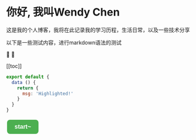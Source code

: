 <!--
 * @Author: wendy chen
 * @Date: 2024-05-30 13:49:25
 * @LastEditTime: 2024-10-10 16:02:09
 * @LastEditors: wendy chen
 * @Description: 博客首页
-->
# 你好, 我叫Wendy Chen

这是我的个人博客，我将在此记录我的学习历程，生活日常，以及一些技术分享

以下是一些测试内容，进行markdown语法的测试

:tada: :100:

[[toc]]


``` js {4}
export default {
  data () {
    return {
      msg: 'Highlighted!'
    }
  }
}
```
<button style="background-color: #4CAF50; border: none; color: white; padding: 10px 20px; text-align: center; display: inline-block;margin: 4px 2px; cursor: pointer; border-radius: 8px;"><router-link to="/post/" style="color: white; text-decoration: none;font-size: 16px;font-weight: bold;">start~</router-link></button>

